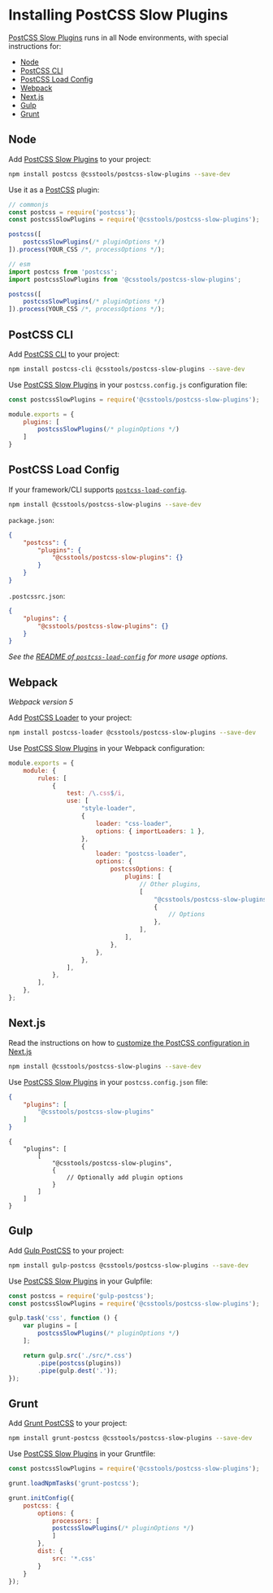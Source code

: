# Installing PostCSS Slow Plugins

[PostCSS Slow Plugins] runs in all Node environments, with special instructions for:

- [Node](#node)
- [PostCSS CLI](#postcss-cli)
- [PostCSS Load Config](#postcss-load-config)
- [Webpack](#webpack)
- [Next.js](#nextjs)
- [Gulp](#gulp)
- [Grunt](#grunt)



## Node

Add [PostCSS Slow Plugins] to your project:

```bash
npm install postcss @csstools/postcss-slow-plugins --save-dev
```

Use it as a [PostCSS] plugin:

```js
// commonjs
const postcss = require('postcss');
const postcssSlowPlugins = require('@csstools/postcss-slow-plugins');

postcss([
	postcssSlowPlugins(/* pluginOptions */)
]).process(YOUR_CSS /*, processOptions */);
```

```js
// esm
import postcss from 'postcss';
import postcssSlowPlugins from '@csstools/postcss-slow-plugins';

postcss([
	postcssSlowPlugins(/* pluginOptions */)
]).process(YOUR_CSS /*, processOptions */);
```

## PostCSS CLI

Add [PostCSS CLI] to your project:

```bash
npm install postcss-cli @csstools/postcss-slow-plugins --save-dev
```

Use [PostCSS Slow Plugins] in your `postcss.config.js` configuration file:

```js
const postcssSlowPlugins = require('@csstools/postcss-slow-plugins');

module.exports = {
	plugins: [
		postcssSlowPlugins(/* pluginOptions */)
	]
}
```

## PostCSS Load Config

If your framework/CLI supports [`postcss-load-config`](https://github.com/postcss/postcss-load-config).

```bash
npm install @csstools/postcss-slow-plugins --save-dev
```

`package.json`:

```json
{
	"postcss": {
		"plugins": {
			"@csstools/postcss-slow-plugins": {}
		}
	}
}
```

`.postcssrc.json`:

```json
{
	"plugins": {
		"@csstools/postcss-slow-plugins": {}
	}
}
```

_See the [README of `postcss-load-config`](https://github.com/postcss/postcss-load-config#usage) for more usage options._

## Webpack

_Webpack version 5_

Add [PostCSS Loader] to your project:

```bash
npm install postcss-loader @csstools/postcss-slow-plugins --save-dev
```

Use [PostCSS Slow Plugins] in your Webpack configuration:

```js
module.exports = {
	module: {
		rules: [
			{
				test: /\.css$/i,
				use: [
					"style-loader",
					{
						loader: "css-loader",
						options: { importLoaders: 1 },
					},
					{
						loader: "postcss-loader",
						options: {
							postcssOptions: {
								plugins: [
									// Other plugins,
									[
										"@csstools/postcss-slow-plugins",
										{
											// Options
										},
									],
								],
							},
						},
					},
				],
			},
		],
	},
};
```

## Next.js

Read the instructions on how to [customize the PostCSS configuration in Next.js](https://nextjs.org/docs/advanced-features/customizing-postcss-config)

```bash
npm install @csstools/postcss-slow-plugins --save-dev
```

Use [PostCSS Slow Plugins] in your `postcss.config.json` file:

```json
{
	"plugins": [
		"@csstools/postcss-slow-plugins"
	]
}
```

```json5
{
	"plugins": [
		[
			"@csstools/postcss-slow-plugins",
			{
				// Optionally add plugin options
			}
		]
	]
}
```

## Gulp

Add [Gulp PostCSS] to your project:

```bash
npm install gulp-postcss @csstools/postcss-slow-plugins --save-dev
```

Use [PostCSS Slow Plugins] in your Gulpfile:

```js
const postcss = require('gulp-postcss');
const postcssSlowPlugins = require('@csstools/postcss-slow-plugins');

gulp.task('css', function () {
	var plugins = [
		postcssSlowPlugins(/* pluginOptions */)
	];

	return gulp.src('./src/*.css')
		.pipe(postcss(plugins))
		.pipe(gulp.dest('.'));
});
```

## Grunt

Add [Grunt PostCSS] to your project:

```bash
npm install grunt-postcss @csstools/postcss-slow-plugins --save-dev
```

Use [PostCSS Slow Plugins] in your Gruntfile:

```js
const postcssSlowPlugins = require('@csstools/postcss-slow-plugins');

grunt.loadNpmTasks('grunt-postcss');

grunt.initConfig({
	postcss: {
		options: {
			processors: [
			postcssSlowPlugins(/* pluginOptions */)
			]
		},
		dist: {
			src: '*.css'
		}
	}
});
```

[Gulp PostCSS]: https://github.com/postcss/gulp-postcss
[Grunt PostCSS]: https://github.com/nDmitry/grunt-postcss
[PostCSS]: https://github.com/postcss/postcss
[PostCSS CLI]: https://github.com/postcss/postcss-cli
[PostCSS Loader]: https://github.com/postcss/postcss-loader
[PostCSS Slow Plugins]: https://github.com/csstools/postcss-plugins/tree/main/plugins/postcss-slow-plugins
[Next.js]: https://nextjs.org
